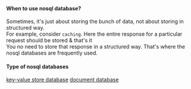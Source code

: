 #### When to use nosql database?
Sometimes, it's just about storing the bunch of data, not about storing in structured way.</br> 
For example, consider `caching`. Here the entire response for a particular request should be stored & that's it</br>
You no need to store that response in a structured way. That's where the nosql databases are frequently used.
#### Type of nosql databases
<ins>key-value store database</ins>
<ins>document database</ins>
